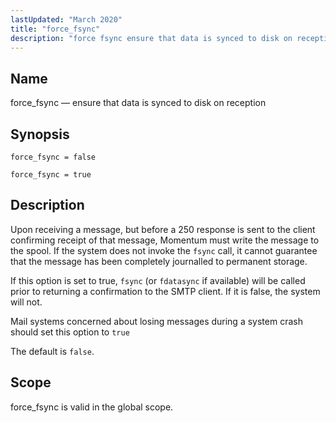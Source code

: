 ```yaml
---
lastUpdated: "March 2020"
title: "force_fsync"
description: "force fsync ensure that data is synced to disk on reception force fsync false force fsync true Upon receiving a message but before a 250 response is sent to the client confirming receipt of that message Momentum must write the message to the spool If the system does not invoke..."
---
```


<a name="conf.ref.force_fsync"></a> 
## Name

force_fsync — ensure that data is synced to disk on reception

## Synopsis

`force_fsync = false`

`force_fsync = true`

<a name="idp24601440"></a> 
## Description

Upon receiving a message, but before a 250 response is sent to the client confirming receipt of that message, Momentum must write the message to the spool. If the system does not invoke the `fsync` call, it cannot guarantee that the message has been completely journalled to permanent storage.

If this option is set to true, `fsync` (or `fdatasync` if available) will be called prior to returning a confirmation to the SMTP client. If it is false, the system will not.

Mail systems concerned about losing messages during a system crash should set this option to `true`

The default is `false`.

<a name="idp24607344"></a> 
## Scope

force_fsync is valid in the global scope.